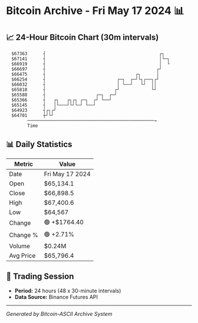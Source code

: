 # Bitcoin Archive - Fri May 17 2024 📊

## 📈 24-Hour Bitcoin Chart (30m intervals)

```
  $67363      ┤                                           ┌┐   
  $67141      ┤                                           │└─┐ 
  $66919      ┤                                           │  └ 
  $66697      ┤                                          ┌┘    
  $66475      ┤                                  ┌┐      │     
  $66254      ┤                           ┌─┐  ┌─┘└┐┌──┐┌┘     
  $66032      ┤                           │ └──┘   └┘  ││      
  $65810      ┤                          ┌┘            └┘      
  $65588      ┤                   ┌─┐  ┌─┘                     
  $65366      ┤   ┌┐   ┌┐┌┐ ┌─┐  ┌┘ └──┘                       
  $65145      ┤   │└───┘└┘└─┘ └──┘                             
  $64923      ┤┌┐┌┘                                            
  $64701      ┼┘└┘                                             
        ────────────────────────────────────────────────→
        Time
```

## 📊 Daily Statistics

| Metric | Value |
|--------|-------|
| Date | Fri May 17 2024 |
| Open | $65,134.1 |
| Close | $66,898.5 |
| High | $67,400.6 |
| Low | $64,567 |
| Change | 🟢 +$1764.40 |
| Change % | 🟢 +2.71% |
| Volume | $0.24M |
| Avg Price | $65,796.4 |

## 📅 Trading Session

- **Period:** 24 hours (48 x 30-minute intervals)
- **Data Source:** Binance Futures API

---
*Generated by Bitcoin-ASCII Archive System*
